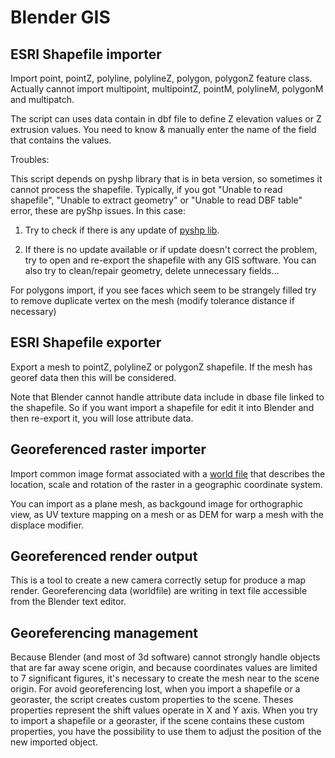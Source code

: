 Blender GIS
==========


ESRI Shapefile importer
--------------------

Import point, pointZ, polyline, polylineZ, polygon, polygonZ feature class. Actually cannot import multipoint, multipointZ, pointM, polylineM, polygonM and multipatch.

The script can uses data contain in dbf file to define Z elevation values or Z extrusion values. You need to know & manually enter the name of the field that contains the values.


Troubles:

This script depends on pyshp library that is in beta version, so sometimes it cannot process the shapefile. Typically, if you got "Unable to read shapefile", "Unable to extract geometry" or "Unable to read DBF table" error, these are pyShp issues. In this case:

1. Try to check if there is any update of [pyshp lib](http://code.google.com/p/pyshp/downloads/list).

2. If there is no update available or if update doesn't correct the problem, try to open and re-export the shapefile with any GIS software. You can also try to clean/repair geometry, delete unnecessary fields...

For polygons import, if you see faces which seem to be strangely filled try to remove duplicate vertex on the mesh (modify tolerance distance if necessary) 


ESRI Shapefile exporter
--------------------

Export a mesh to pointZ, polylineZ or polygonZ shapefile. If the mesh has georef data then this will be considered.

Note that Blender cannot handle attribute data include in dbase file linked to the shapefile. So if you want import a shapefile for edit it into Blender and then re-export it, you will lose attribute data.


Georeferenced raster importer
--------------------

Import common image format associated with a [world file](http://en.wikipedia.org/wiki/World_file) that describes the location, scale and rotation of the raster in a geographic coordinate system.

You can import as a plane mesh, as backgound image for orthographic view, as UV texture mapping on a mesh or as DEM for warp a mesh with the displace modifier.


Georeferenced render output
--------------------

This is a tool to create a new camera correctly setup for produce a map render. Georeferencing data (worldfile) are writing in text file accessible from the Blender text editor.


Georeferencing management
--------------------

Because Blender (and most of 3d software) cannot strongly handle objects that are far away scene origin, and because coordinates values are limited to 7 significant figures, it's necessary to create the mesh near to the scene origin. For avoid georeferencing lost, when you import a shapefile or a georaster, the script creates custom properties to the scene. Theses properties represent the shift values operate in X and Y axis. When you try to import a shapefile or a georaster, if the scene contains these custom properties, you have the possibility to use them to adjust the position of the new imported object.
